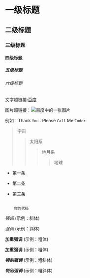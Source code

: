 
# 一级标题

## 二级标题

### 三级标题

#### 四级标题

##### 五级标题

###### 六级标题

文字超链接:[百度](https://www.baidu.com)

图片超链接：![百度中的一张图片](https://www.baidu.com/...)


例如：Thank `You` . Please `Call` Me `Coder`

>宇宙 
>>太阳系
>>>地月系
>>>>地球


*  第一条

*  第二条

*  第三条

```

    你的代码

```

*强调* (示例：斜体)

_强调_ (示例：斜体)

**加重强调** (示例：粗体)

__加重强调__ (示例：粗体)

***特别强调*** (示例：粗斜体)

___特别强调___ (示例：粗斜体)
